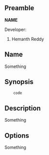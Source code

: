 
## Preamble ##
 **NAME** 
 <br>
 
 Developer: 
1. Hemanth Reddy 

## Name ##
<p>Something</p>

## Synopsis ##
        code
## Description ##
<p>Something</p>

## Options ##
<p>Something</p>
